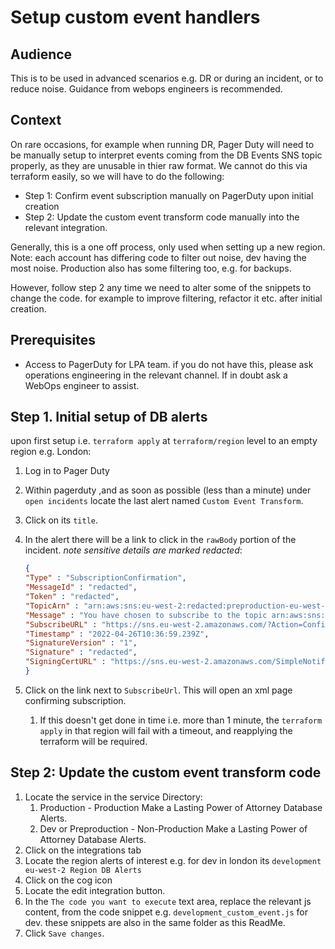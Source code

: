 # Setup custom event handlers

## Audience

This is to be used in advanced scenarios e.g. DR or during an incident, or to reduce noise. Guidance from webops engineers is recommended.

## Context

On rare occasions, for example when running DR, Pager Duty will need to be manually setup to interpret events coming from the DB Events SNS topic properly, as they are unusable in thier raw format. We cannot do this via terraform easily, so we will have to do the following:

- Step 1: Confirm event subscription manually on PagerDuty upon initial creation
- Step 2: Update the custom event transform code manually into the relevant integration.

Generally, this is a one off process, only used when setting up a new region. Note: each account has differing code to filter out noise, dev having the most noise. Production also has some filtering too, e.g. for backups.

However, follow step 2 any time we need to alter some of the snippets to change the code. for example to improve filtering, refactor it etc. after initial creation.

## Prerequisites

- Access to PagerDuty for LPA team. if you do not have this, please ask operations engineering in the relevant channel. If in doubt ask a WebOps engineer to assist.

## Step 1. Initial setup of DB alerts

upon first setup i.e. `terraform apply` at `terraform/region` level to an empty region e.g. London:

1. Log in to Pager Duty
2. Within pagerduty ,and as soon as possible (less than a minute) under  `open incidents` locate the last alert named `Custom Event Transform`.
3. Click on its `title`.
4. In the alert there will be a link to click in the `rawBody` portion of the incident. *note sensitive details are marked redacted*:

    ```json
    {
    "Type" : "SubscriptionConfirmation",
    "MessageId" : "redacted",
    "Token" : "redacted",
    "TopicArn" : "arn:aws:sns:eu-west-2:redacted:preproduction-eu-west-2-rds-events",
    "Message" : "You have chosen to subscribe to the topic arn:aws:sns:eu-west-2:redacted:preproduction-eu-west-2-rds-events.\nTo confirm the subscription, visit the SubscribeURL included in this message.",
    "SubscribeURL" : "https://sns.eu-west-2.amazonaws.com/?Action=ConfirmSubscription&TopicArn=arn:aws:sns:eu-west-2:redacted:preproduction-eu-west-2-rds-events&Token=redacted",
    "Timestamp" : "2022-04-26T10:36:59.239Z",
    "SignatureVersion" : "1",
    "Signature" : "redacted",
    "SigningCertURL" : "https://sns.eu-west-2.amazonaws.com/SimpleNotificationService-redacted.pem"
    }
    ```

5. Click on the link next to `SubscribeUrl`. This will open an xml page confirming subscription.
   1. If this doesn't get done in time i.e. more than 1 minute, the `terraform apply` in that region will fail with a timeout, and  reapplying the terraform will be required.

## Step 2: Update the custom event transform code

1. Locate the service in the service Directory:
   1. Production - Production Make a Lasting Power of Attorney Database Alerts.
   2. Dev or Preproduction - Non-Production Make a Lasting Power of Attorney Database Alerts.
2. Click on the integrations tab
3. Locate the region alerts of interest e.g. for dev in london its `development eu-west-2 Region DB Alerts`
4. Click on the cog icon
5. Locate the edit integration button.
6. In the `The code you want to execute` text area, replace the relevant js content, from the code snippet e.g. `development_custom_event.js` for dev. these snippets are also in the same folder as this ReadMe.
7. Click `Save changes`.
